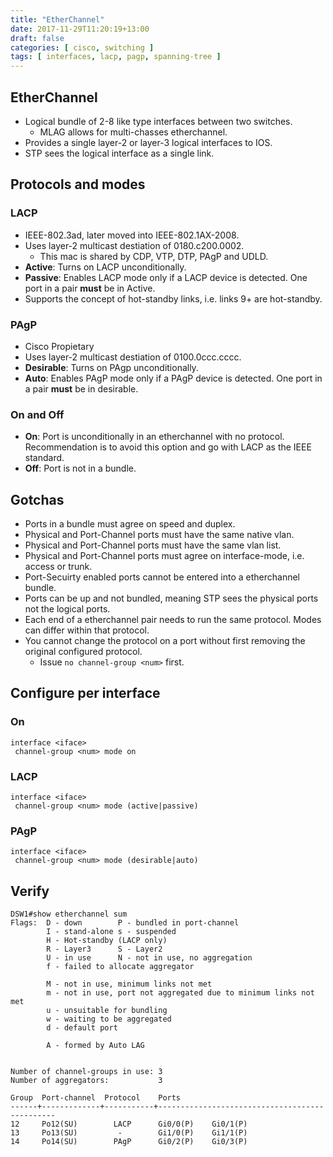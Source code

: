 ```yaml
---
title: "EtherChannel"
date: 2017-11-29T11:20:19+13:00
draft: false
categories: [ cisco, switching ]
tags: [ interfaces, lacp, pagp, spanning-tree ]
---
```


## EtherChannel
* Logical bundle of 2-8 like type interfaces between two switches.
  * MLAG allows for multi-chasses etherchannel.
* Provides a single layer-2 or layer-3 logical interfaces to IOS.
* STP sees the logical interface as a single link.

## Protocols and modes
### LACP
  * IEEE-802.3ad, later moved into IEEE-802.1AX-2008.
  * Uses layer-2 multicast destiation of 0180.c200.0002.
    * This mac is shared by CDP, VTP, DTP, PAgP and UDLD.
  * __Active__: Turns on LACP unconditionally.
  * __Passive__: Enables LACP mode only if a LACP device is detected.  One port in a pair **must** be in Active. 
  * Supports the concept of hot-standby links, i.e. links 9+ are hot-standby.

### PAgP
  * Cisco Propietary
  * Uses layer-2 multicast destiation of 0100.0ccc.cccc.
  * __Desirable__: Turns on PAgp unconditionally.
  * __Auto__: Enables PAgP mode only if a PAgP device is detected.  One port in a pair **must** be in desirable. 

### On and Off
* __On__: Port is unconditionally in an etherchannel with no protocol.  Recommendation is to avoid this option and go with LACP as the IEEE standard.
* __Off__: Port is not in a bundle.

## Gotchas
* Ports in a bundle must agree on speed and duplex.
* Physical and Port-Channel ports must have the same native vlan.
* Physical and Port-Channel ports must have the same vlan list.
* Physical and Port-Channel ports must agree on interface-mode, i.e. access or trunk.
* Port-Secuirty enabled ports cannot be entered into a etherchannel bundle.
* Ports can be up and not bundled, meaning STP sees the physical ports not the logical ports.
* Each end of a etherchannel pair needs to run the same protocol.  Modes can differ within that protocol.
* You cannot change the protocol on a port without first removing the original configured protocol.
  * Issue `no channel-group <num>` first.

## Configure per interface
### On
```
interface <iface>
 channel-group <num> mode on
```

### LACP
```
interface <iface>
 channel-group <num> mode (active|passive)
```

### PAgP
```
interface <iface>
 channel-group <num> mode (desirable|auto)
```

## Verify
```
DSW1#show etherchannel sum    
Flags:  D - down        P - bundled in port-channel
        I - stand-alone s - suspended
        H - Hot-standby (LACP only)
        R - Layer3      S - Layer2
        U - in use      N - not in use, no aggregation
        f - failed to allocate aggregator

        M - not in use, minimum links not met
        m - not in use, port not aggregated due to minimum links not met
        u - unsuitable for bundling
        w - waiting to be aggregated
        d - default port

        A - formed by Auto LAG


Number of channel-groups in use: 3
Number of aggregators:           3

Group  Port-channel  Protocol    Ports
------+-------------+-----------+-----------------------------------------------
12     Po12(SU)        LACP      Gi0/0(P)    Gi0/1(P)    
13     Po13(SU)         -        Gi1/0(P)    Gi1/1(P)    
14     Po14(SU)        PAgP      Gi0/2(P)    Gi0/3(P)    
```
